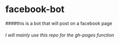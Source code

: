 # facebook-bot

####this is a bot that will post on a facebook page

###### I will mainly use this repo for the gh-pages function
